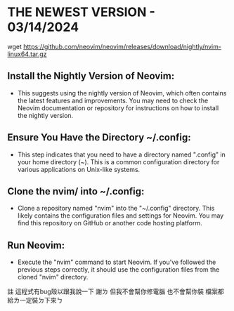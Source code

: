 # THE NEWEST VERSION - 03/14/2024
wget https://github.com/neovim/neovim/releases/download/nightly/nvim-linux64.tar.gz
## Install the Nightly Version of Neovim:
 * This suggests using the nightly version of Neovim, which often contains the latest features and improvements. You may need to check the Neovim documentation or repository for instructions on how to install the nightly version.

## Ensure You Have the Directory ~/.config:
 * This step indicates that you need to have a directory named ".config" in your home directory (~). This is a common configuration directory for various applications on Unix-like systems.

## Clone the nvim/ into ~/.config:
 * Clone a repository named "nvim" into the "~/.config" directory. This likely contains the configuration files and settings for Neovim. You may find this repository on GitHub or another code hosting platform.

## Run Neovim:
 * Execute the "nvim" command to start Neovim. If you've followed the previous steps correctly, it should use the configuration files from the cloned "nvim" directory.

註 這程式有bug殼以跟我說一下 謝ㄌ
但我不會幫你修電腦
也不會幫你裝 檔案都給ㄌ一定裝ㄉ下來ㄅ